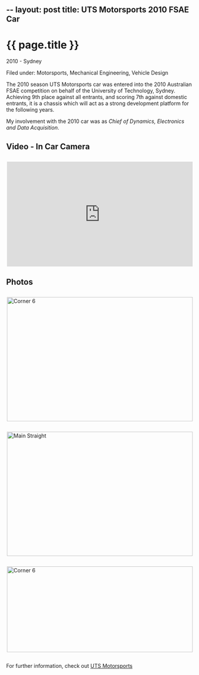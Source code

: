 --
layout: post
title: UTS Motorsports 2010 FSAE Car
---

{{ page.title }}
================

<p class="meta">2010 - Sydney</p>
<p class="meta">Filed under: Motorsports, Mechanical Engineering, Vehicle Design</p>

The 2010 season UTS Motorsports car was entered into the 2010 Australian FSAE competition on behalf of the University of Technology, Sydney. Achieving 9th place against all entrants, and scoring 7th against domestic entrants, it is a chassis which will act as a strong development platform for the following years.

My involvement with the 2010 car was as _Chief of Dynamics, Electronics and Data Acquisition_.


Video - In Car Camera
---------------------

<div style="width: 500px; margin: 2em auto; display: block;">
<iframe src="http://player.vimeo.com/video/20450612?title=0&amp;byline=0" width="500" height="281" frameborder="0"></iframe>
</div>

Photos
------

<a href="http://www.flickr.com/photos/utsmotorsports/5485687280/" title="Corner 6 by utsmotorsports, on Flickr"><img style="margin: 2em auto; display:block;" src="http://farm6.static.flickr.com/5053/5485687280_418b0f900d.jpg" width="500" height="333" alt="Corner 6" /></a>

<a href="http://www.flickr.com/photos/utsmotorsports/5485686410/" title="Main Straight by utsmotorsports, on Flickr"><img style="margin: 2em auto; display:block;" src="http://farm6.static.flickr.com/5212/5485686410_f6af292407.jpg" width="500" height="333" alt="Main Straight" /></a>

<a href="http://www.flickr.com/photos/utsmotorsports/5485090219/" title="Corner 6 by utsmotorsports, on Flickr"><img style="margin: 2em auto; display:block;" src="http://farm6.static.flickr.com/5293/5485090219_414b2fff28.jpg" width="500" height="230" alt="Corner 6" /></a>

For further information, check out [UTS Motorsports](http://www.utsmotorsports.com)
